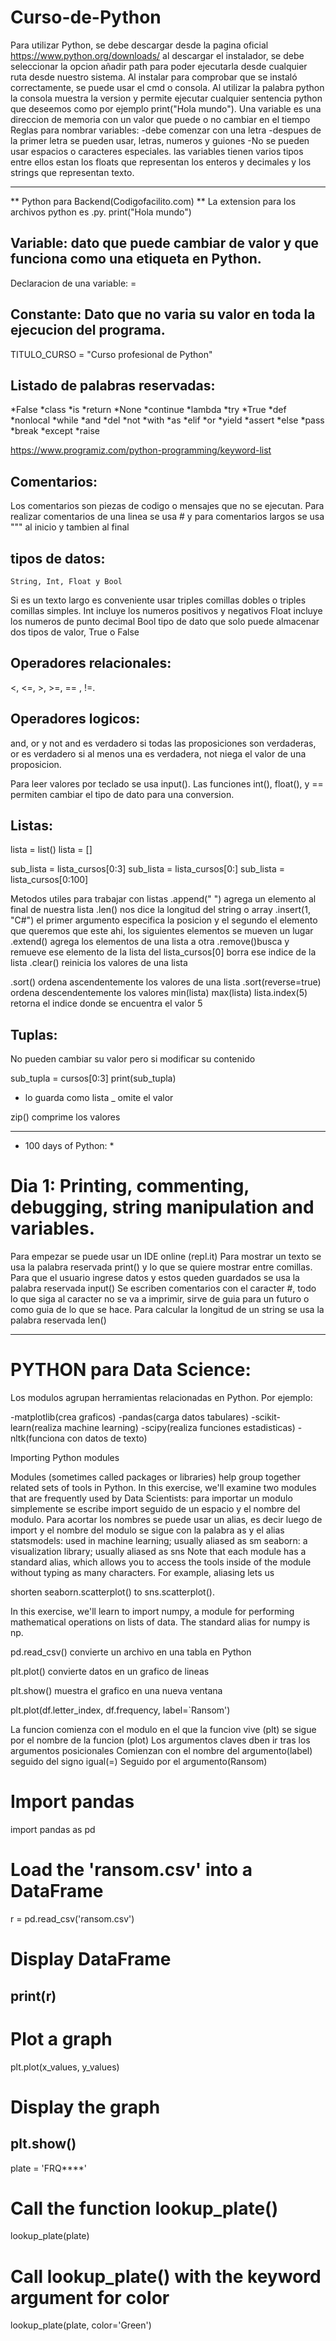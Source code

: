 # Curso-de-Python 

Para utilizar Python, se debe descargar desde la pagina oficial https://www.python.org/downloads/
al descargar el instalador, se debe seleccionar la opcion añadir path para poder ejecutarla desde cualquier ruta desde nuestro sistema. Al instalar para 
comprobar que se instaló correctamente, se puede usar el cmd o consola. Al utilizar la palabra python la consola muestra la version y permite ejecutar 
cualquier sentencia python que deseemos como por ejemplo print("Hola mundo").
Una variable es una direccion de memoria con un valor que puede o no cambiar en el tiempo
Reglas para nombrar variables:
-debe comenzar con una letra
-despues de la primer letra se pueden usar, letras, numeros y guiones
-No se pueden usar espacios o caracteres especiales.
las variables tienen varios tipos entre ellos estan los floats que representan los enteros y decimales y los strings que representan texto.

--------------------------------------------------------------------------------------------------------------------------------------------------------------------

** Python para Backend(Codigofacilito.com) **
La extension para los archivos python es .py.
print("Hola mundo")

## Variable: dato que puede cambiar de valor y que funciona como una etiqueta en Python.
Declaracion de una variable:
<nombre> = <valor>
  
## Constante: Dato que no varia su valor en toda la ejecucion del programa.
  TITULO_CURSO = "Curso profesional de Python"
  
 ## Listado de palabras reservadas:
  

*False	  *class	    *is	         *return 
*None	    *continue	  *lambda	    *try
*True	    *def	      *nonlocal	  *while
*and	    *del	      *not	      *with
*as	      *elif	      *or	        *yield
*assert	  *else	      *pass	
*break	  *except	    *raise	
  
  
  https://www.programiz.com/python-programming/keyword-list
  
  ## Comentarios:
  Los comentarios son piezas de codigo o mensajes que no se ejecutan.
  Para realizar comentarios de una linea se usa # y para comentarios largos se usa """ al inicio y tambien  al final
  
  
  ## tipos de datos: 
    String, Int, Float y Bool
  Si es un texto largo es conveniente usar triples comillas dobles o triples comillas simples. 
  Int incluye los numeros positivos y negativos
  Float incluye los numeros de punto decimal
  Bool tipo de dato que solo puede almacenar dos tipos de valor, True o False
  
  
  ## Operadores relacionales:
  <, <=, >, >=, == , !=.
  
  
  ## Operadores logicos:
  and, or y not
  and es verdadero si todas las proposiciones son verdaderas, or es verdadero si al menos una es verdadera, not niega el valor de una proposicion.
  
  
  Para leer valores por teclado se usa input().
  Las funciones int(), float(), y == permiten cambiar el tipo de dato para una conversion. 
  
  ## Listas:
  lista = list()
  lista = []
  
  sub_lista = lista_cursos[0:3]
  sub_lista = lista_cursos[0:]
  sub_lista = lista_cursos[0:100]
  
  Metodos utiles para trabajar con listas
  .append(" ") agrega un elemento al final de nuestra lista
  .len() nos dice la longitud del string o array
  .insert(1, "C#") el primer argumento especifica la posicion y el segundo el elemento que queremos que este ahi, los siguientes elementos se mueven un lugar
  .extend() agrega los elementos de una lista a otra
  .remove()busca y remueve ese elemento de la lista
  del lista_cursos[0] borra ese indice de la lista
  .clear() reinicia los valores de una lista
  
  .sort() ordena ascendentemente los valores de una lista
  .sort(reverse=true) ordena descendentemente los valores
  min(lista)
  max(lista)
  lista.index(5) retorna el indice donde se encuentra el valor 5
  ## Tuplas:
  No pueden cambiar su valor pero si modificar su contenido
  
  sub_tupla = cursos[0:3]
  print(sub_tupla)
  
  * lo guarda como lista
  _ omite el valor
  
  zip() comprime los valores
  
--------------------------------------------------------------------------------------------------------------------------------------------------------------------

* 100 days of Python: *
# Dia 1: Printing, commenting, debugging, string manipulation and variables.

Para empezar se puede usar un IDE online (repl.it)
Para mostrar un texto se usa la palabra reservada print() y lo que se quiere mostrar entre comillas.
Para que el usuario ingrese datos y estos queden guardados se usa la palabra reservada input()
Se escriben comentarios con el caracter #, todo lo que siga al caracter no se va a imprimir, sirve de guia para un futuro o como guia de lo que se hace.
Para calcular la longitud de un string se usa la palabra reservada len()

--------------------------------------------------------------------------------------------------------------------------------------------------------------------

# PYTHON para Data Science:
  
Los modulos agrupan herramientas relacionadas en Python. Por ejemplo:
  
-matplotlib(crea graficos)
-pandas(carga datos tabulares)
-scikit-learn(realiza machine learning)
-scipy(realiza funciones estadisticas)
-nltk(funciona con datos de texto)

Importing Python modules
  
Modules (sometimes called packages or libraries) help group together related sets of tools in Python. In this exercise, we'll examine two modules that are 
frequently used by Data Scientists:
para importar un modulo simplemente se escribe import seguido de un espacio y el nombre del modulo.
Para acortar los nombres se puede usar un alias, es decir luego de import y el nombre del modulo se sigue con la palabra as y el alias
statsmodels: used in machine learning; usually aliased as sm
seaborn: a visualization library; usually aliased as sns
Note that each module has a standard alias, which allows you to access the tools inside of the module without typing as many characters. For example, 
aliasing lets us
  
shorten seaborn.scatterplot() to sns.scatterplot().

In this exercise, we'll learn to import numpy, a module for performing mathematical operations on lists of data. The standard alias for numpy is np.

pd.read_csv() convierte un archivo en una tabla en Python
  
plt.plot() convierte datos en un grafico de lineas
  
plt.show() muestra el grafico en una nueva ventana

plt.plot(df.letter_index, df.frequency, label=`Ransom')
  
La funcion comienza con el modulo en el que la funcion vive (plt)
se sigue por el nombre de la funcion (plot)
Los argumentos claves dben ir tras los argumentos posicionales
Comienzan con el nombre del argumento(label) seguido del signo igual(=)
Seguido por el argumento(Ransom)
  
# Import pandas
import pandas as pd

# Load the 'ransom.csv' into a DataFrame
r = pd.read_csv('ransom.csv')

# Display DataFrame
print(r)
-------------------
# Plot a graph
plt.plot(x_values, y_values)

# Display the graph
plt.show()
----------------------
plate = 'FRQ****'

# Call the function lookup_plate()
lookup_plate(plate)

# Call lookup_plate() with the keyword argument for color
lookup_plate(plate, color='Green')
